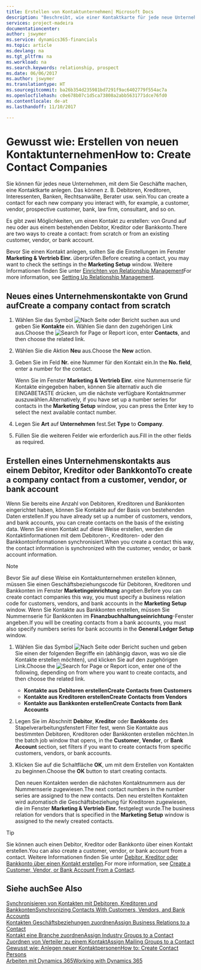 ```yaml
---
title: Erstellen von Kontaktunternehmen| Microsoft Docs
description: "Beschreibt, wie einer Kontaktkarte für jede neue Unternehmung oder potentielle neuen Unternehmung erstellt wird, mit dem Sie eine Geschäftsbeziehung haben."
services: project-madeira
documentationcenter: 
author: jswymer
ms.service: dynamics365-financials
ms.topic: article
ms.devlang: na
ms.tgt_pltfrm: na
ms.workload: na
ms.search.keywords: relationship, prospect
ms.date: 06/06/2017
ms.author: jswymer
ms.translationtype: HT
ms.sourcegitcommit: ba26b354d235981bd7291f9ac6402779f554ac7a
ms.openlocfilehash: c0e678b07c1d5ca73808a2abb5631771dce76fd0
ms.contentlocale: de-at
ms.lasthandoff: 11/10/2017

---
```

# <a name="how-to-create-contact-companies"></a><span data-ttu-id="38ecb-103">Gewusst wie: Erstellen von neuen Kontaktunternehmen</span><span class="sxs-lookup"><span data-stu-id="38ecb-103">How to: Create Contact Companies</span></span>
<span data-ttu-id="38ecb-104">Sie können für jedes neue Unternehmen, mit dem Sie Geschäfte machen, eine Kontaktkarte anlegen. Das können z. B. Debitoren, Kreditoren, Interessenten, Banken, Rechtsanwälte, Berater usw. sein.</span><span class="sxs-lookup"><span data-stu-id="38ecb-104">You can create a contact for each new company you interact with, for example, a customer, vendor, prospective customer, bank, law firm, consultant, and so on.</span></span>

<span data-ttu-id="38ecb-105">Es gibt zwei Möglichkeiten, um einen Kontakt zu erstellen: von Grund auf neu oder aus einem bestehenden Debitor, Kreditor oder Bankkonto.</span><span class="sxs-lookup"><span data-stu-id="38ecb-105">There are two ways to create a contact: from scratch or from an existing customer, vendor, or bank account.</span></span>

<span data-ttu-id="38ecb-106">Bevor Sie einen Kontakt anlegen, sollten Sie die Einstellungen im Fenster **Marketing & Vertrieb Einr.** überprüfen.</span><span class="sxs-lookup"><span data-stu-id="38ecb-106">Before creating a contact, you may want to check the settings in the **Marketing Setup** window.</span></span> <span data-ttu-id="38ecb-107">Weitere Informationen finden Sie unter [Einrichten von Relationship Management](marketing-setup-marketing.md)</span><span class="sxs-lookup"><span data-stu-id="38ecb-107">For more information, see [Setting Up Relationship Management](marketing-setup-marketing.md).</span></span>

## <a name="create-a-company-contact-from-scratch"></a><span data-ttu-id="38ecb-108">Neues eines Unternehmenskontakte von Grund auf</span><span class="sxs-lookup"><span data-stu-id="38ecb-108">Create a company contact from scratch</span></span>
1. <span data-ttu-id="38ecb-109">Wählen Sie das Symbol ![Nach Seite oder Bericht suchen](media/ui-search/search_small.png "Nach Seite oder Bericht suchen") aus und geben Sie **Kontakte** ein. Wählen Sie dann den zugehörigen Link aus.</span><span class="sxs-lookup"><span data-stu-id="38ecb-109">Choose the ![Search for Page or Report](media/ui-search/search_small.png "Search for Page or Report icon") icon, enter **Contacts**, and then choose the related link.</span></span>
2. <span data-ttu-id="38ecb-110">Wählen Sie die Aktion **Neu** aus.</span><span class="sxs-lookup"><span data-stu-id="38ecb-110">Choose the **New** action.</span></span>
3. <span data-ttu-id="38ecb-111">Geben Sie im Feld **Nr.** eine Nummer für den Kontakt ein.</span><span class="sxs-lookup"><span data-stu-id="38ecb-111">In the **No. field**, enter a number for the contact.</span></span>

    <span data-ttu-id="38ecb-112">Wenn Sie im Fenster **Marketing & Vertrieb Einr.** eine Nummernserie für Kontakte eingegeben haben, können Sie alternativ auch die EINGABETASTE drücken, um die nächste verfügbare Kontaktnummer auszuwählen.</span><span class="sxs-lookup"><span data-stu-id="38ecb-112">Alternatively, if you have set up a number series for contacts in the **Marketing Setup** window, you can press the Enter key to select the next available contact number.</span></span>  
4. <span data-ttu-id="38ecb-113">Legen Sie **Art** auf **Unternehmen** fest.</span><span class="sxs-lookup"><span data-stu-id="38ecb-113">Set **Type** to **Company**.</span></span>
5. <span data-ttu-id="38ecb-114">Füllen Sie die weiteren Felder wie erforderlich aus.</span><span class="sxs-lookup"><span data-stu-id="38ecb-114">Fill in the other fields as required.</span></span>

## <a name="to-create-a-company-contact-from-a-customer-vendor-or-bank-account"></a><span data-ttu-id="38ecb-115">Erstellen eines Unternehmenskontakts aus einem Debitor, Kreditor oder Bankkonto</span><span class="sxs-lookup"><span data-stu-id="38ecb-115">To create a company contact from a customer, vendor, or bank account</span></span>
<span data-ttu-id="38ecb-116">Wenn Sie bereits eine Anzahl von Debitoren, Kreditoren und Bankkonten eingerichtet haben, können Sie Kontakte auf der Basis von bestehenden Daten erstellen.</span><span class="sxs-lookup"><span data-stu-id="38ecb-116">If you have already set up a number of customers, vendors, and bank accounts, you can create contacts on the basis of the existing data.</span></span> <span data-ttu-id="38ecb-117">Wenn Sie einen Kontakt auf diese Weise erstellen, werden die Kontaktinformationen mit dem Debitoren-, Kreditoren- oder den Bankkontoinformationen synchronisiert.</span><span class="sxs-lookup"><span data-stu-id="38ecb-117">When you create a contact this way, the contact information is synchronized with the customer, vendor, or bank account information.</span></span>

> [!NOTE]  
>   <span data-ttu-id="38ecb-118">Bevor Sie auf diese Weise ein Kontaktunternehmen erstellen können, müssen Sie einen Geschäftsbeziehungscode für Debitoren, Kreditoren und Bankkonten im Fenster **Marketingeinrichtung** angeben.</span><span class="sxs-lookup"><span data-stu-id="38ecb-118">Before you can create contact companies this way, you must specify a business relation code for customers, vendors, and bank accounts in the **Marketing Setup** window.</span></span> <span data-ttu-id="38ecb-119">Wenn Sie Kontakte aus Bankkonten erstellen, müssen Sie Nummernserie für Bankkonten im **Finanzbuchhaltungseinrichtung**-Fenster angeben.</span><span class="sxs-lookup"><span data-stu-id="38ecb-119">If you will be creating contacts from a bank accounts, you must also specify numbers series for bank accounts in the **General Ledger Setup** window.</span></span>

1. <span data-ttu-id="38ecb-120">Wählen Sie das Symbol ![Nach Seite oder Bericht suchen](media/ui-search/search_small.png "Nach Seite oder Bericht suchen") und geben Sie einen der folgenden Begriffe ein (abhängig davon, was wo sie die Kontakte erstellen möchten), und klicken Sie auf den zugehörigen Link.</span><span class="sxs-lookup"><span data-stu-id="38ecb-120">Choose the ![Search for Page or Report](media/ui-search/search_small.png "Search for Page or Report icon") icon, enter one of the following, depending on from where you want to create contacts, and then choose the related link.</span></span>
   * <span data-ttu-id="38ecb-121">**Kontakte aus Debitoren erstellen**</span><span class="sxs-lookup"><span data-stu-id="38ecb-121">**Create Contacts from Customers**</span></span>
   * <span data-ttu-id="38ecb-122">**Kontakte aus Kreditoren erstellen**</span><span class="sxs-lookup"><span data-stu-id="38ecb-122">**Create Contacts from Vendors**</span></span>
   * <span data-ttu-id="38ecb-123">**Kontakte aus Bankkonten erstellen**</span><span class="sxs-lookup"><span data-stu-id="38ecb-123">**Create Contacts from Bank Accounts**</span></span>
2. <span data-ttu-id="38ecb-124">Legen Sie im Abschnitt **Debitor**, **Kreditor** oder **Bankkonto** des Stapelverarbeitungsfenstert Filter fest, wenn Sie Kontakte aus bestimmten Debitoren, Kreditoren oder Bankkonten erstellen möchten.</span><span class="sxs-lookup"><span data-stu-id="38ecb-124">In the batch job window that opens, in the **Customer**, **Vendor**, or **Bank Account** section, set filters if you want to create contacts from specific customers, vendors, or bank accounts.</span></span>
3. <span data-ttu-id="38ecb-125">Klicken Sie auf die Schaltfläche **OK**, um mit dem Erstellen von Kontakten zu beginnen.</span><span class="sxs-lookup"><span data-stu-id="38ecb-125">Choose the **OK** button to start creating contacts.</span></span>

    <span data-ttu-id="38ecb-126">Den neuen Kontakten werden die nächsten Kontaktnummern aus der Nummernserie zugewiesen.</span><span class="sxs-lookup"><span data-stu-id="38ecb-126">The next contact numbers in the number series are assigned to the new contacts.</span></span> <span data-ttu-id="38ecb-127">Den neu erstellten Kontakten wird automatisch die Geschäftsbeziehung für Kreditoren zugewiesen, die im Fenster **Marketing & Vertrieb Einr.** festgelegt wurde.</span><span class="sxs-lookup"><span data-stu-id="38ecb-127">The business relation for vendors that is specified in the **Marketing Setup** window is assigned to the newly created contacts.</span></span>

> [!TIP]  
>   <span data-ttu-id="38ecb-128">Sie können auch einen Debitor, Kreditor oder Bankkonto über einen Kontakt erstellen.</span><span class="sxs-lookup"><span data-stu-id="38ecb-128">You can also create a customer, vendor, or bank account from a contact.</span></span> <span data-ttu-id="38ecb-129">Weitere Informationen finden Sie unter [Debitor, Kreditor oder Bankkonto über einen Kontakt erstellen](marketing-how-create-contacts-new-customers-vendors-bank-accounts.md).</span><span class="sxs-lookup"><span data-stu-id="38ecb-129">For more information, see [Create a Customer, Vendor, or Bank Account From a Contact](marketing-how-create-contacts-new-customers-vendors-bank-accounts.md).</span></span>

## <a name="see-also"></a><span data-ttu-id="38ecb-130">Siehe auch</span><span class="sxs-lookup"><span data-stu-id="38ecb-130">See Also</span></span>
[<span data-ttu-id="38ecb-131">Synchronisieren von Kontakten mit Debitoren, Kreditoren und Bankkonten</span><span class="sxs-lookup"><span data-stu-id="38ecb-131">Synchronizing Contacts With Customers, Vendors, and Bank Accounts</span></span>](marketing-synchronize-contacts-customers-vendors-bank-accounts.md)  
[<span data-ttu-id="38ecb-132">Kontakten Geschäftsbeziehungen zuordnen</span><span class="sxs-lookup"><span data-stu-id="38ecb-132">Assign Business Relations to a Contact</span></span>](marketing-business-relations.md#AssignBusRelContact)  
[<span data-ttu-id="38ecb-133">Kontakt eine Branche zuordnen</span><span class="sxs-lookup"><span data-stu-id="38ecb-133">Assign Industry Groups to a Contact</span></span>](marketing-industry-groups.md#AssignIndustryGroupContact)  
[<span data-ttu-id="38ecb-134">Zuordnen von Verteiler zu einem Kontakt</span><span class="sxs-lookup"><span data-stu-id="38ecb-134">Assign Mailing Groups to a Contact</span></span>](marketing-mailing-groups.md#AssignMailGroupContact)  
[<span data-ttu-id="38ecb-135">Gewusst wie: Anlegen neuer Kontaktpersonen</span><span class="sxs-lookup"><span data-stu-id="38ecb-135">How to: Create Contact Persons</span></span>](marketing-create-contact-persons.md)  
[<span data-ttu-id="38ecb-136">Arbeiten mit Dynamics 365</span><span class="sxs-lookup"><span data-stu-id="38ecb-136">Working with Dynamics 365</span></span>](ui-work-product.md)

